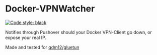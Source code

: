 # Docker-VPNWatcher

[![Code style: black](https://img.shields.io/badge/code%20style-black-000000.svg)](https://github.com/psf/black)

Notifies through Pushover should your Docker VPN-Client go down, or expose your real IP.

Made and tested for [qdm12/gluetun](https://github.com/qdm12/gluetun)
